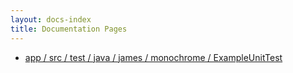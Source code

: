 ```yaml
---
layout: docs-index
title: Documentation Pages
---
```

- [app / src / test / java / james / monochrome / ExampleUnitTest](app/src/test/java/james/monochrome/ExampleUnitTest)
